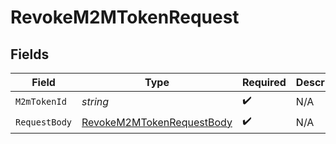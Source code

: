 # RevokeM2MTokenRequest


## Fields

| Field                                                                             | Type                                                                              | Required                                                                          | Description                                                                       |
| --------------------------------------------------------------------------------- | --------------------------------------------------------------------------------- | --------------------------------------------------------------------------------- | --------------------------------------------------------------------------------- |
| `M2mTokenId`                                                                      | *string*                                                                          | :heavy_check_mark:                                                                | N/A                                                                               |
| `RequestBody`                                                                     | [RevokeM2MTokenRequestBody](../../Models/Operations/RevokeM2MTokenRequestBody.md) | :heavy_check_mark:                                                                | N/A                                                                               |
